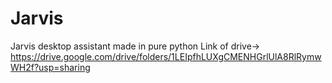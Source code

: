 # Jarvis
Jarvis desktop assistant made in pure python
Link of drive-> https://drive.google.com/drive/folders/1LEIpfhLUXgCMENHGrlUlA8RlRymwWH2f?usp=sharing
